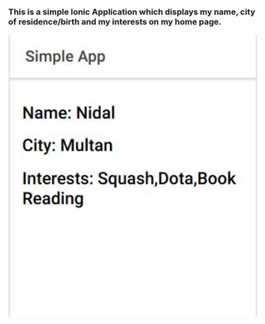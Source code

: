 ### This is a simple Ionic Application which displays my name, city of residence/birth and my interests on my home page.

<img src="Image.jpg" width="752">